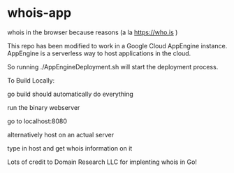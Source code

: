 # whois-app

whois in the browser because reasons
(a la https://who.is )

This repo has been modified to work in a Google Cloud AppEngine instance.
AppEngine is a serverless way to host applications in the cloud.

So running ./AppEngineDeployment.sh will start the deployment process.

To Build Locally:

go build should automatically do everything

run the binary webserver

go to localhost:8080

alternatively host on an actual server

type in host and get whois information on it

Lots of credit to Domain Research LLC for implenting whois in Go!
